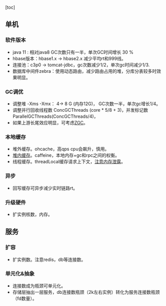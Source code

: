 [toc]
## 单机 ##
### 软件版本 ###
- java 11 : 相对java8 GC次数只有一半，单次GC时间增长 30 %
- hbase版本：hbase1.x -> hbase2.x 减少平均rt和999线。
- 连接池：c3p0 -> tomcat-jdbc，gc次数减少1/2，单次gc时间减少1/3.
- 数据库中间件zebra：使用动态路由，减少路由占用的堆，分库分表较多时效果明显。

### GC调优 ###
- 调整堆 -Xms -Xmx： 4-> 8 G (内存12G)， GC次数一半，单次gc增长1/4。
- 调整并行回收线程数 ConcGCThreads (core * 5/8 + 3)，并发标记数ParallelGCThreads(ConcGCThreads/4)，
- 如果上游长尾效应明显，可考虑[ZGC](https://blog.csdn.net/qq_40369829/article/details/115059197?spm=1001.2014.3001.5501)。

### 本地缓存 ###
- 堆外缓存。ohcache，高qps cpu会飙升，慎用。
- [堆内缓存](https://blog.csdn.net/qq_40369829/article/details/90489855)。caffeine，本地内存+gc和rpc之间的权衡。
- 线程缓存。threadLocal缓存请求上下文，[注意内存泄露](https://blog.csdn.net/qq_40369829/article/details/105919077)。

### 异步 ###
- 回写缓存可异步减少实时链路rt。

### 升级硬件 ###
- 扩实例核数，内存。

## 服务 ##
### 扩容 ###
- 扩实例数。注意redis，db等连接数。

### 单元化&抽象 ###
- 连接数成为瓶颈可单元化。
- 存储层抽出一层服务，db连接数瓶颈（2k左右实例）转化为服务连接数瓶颈（fd数量）。